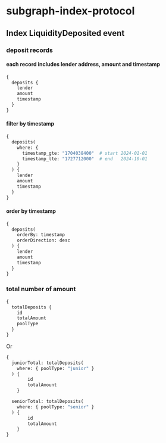 # subgraph-index-protocol

## Index LiquidityDeposited event

### deposit records

#### each record includes lender address, amount and timestamp
``` graphql
{
  deposits {
    lender
    amount
    timestamp
  }
}
```

#### filter by timestamp
``` graphql
{
  deposits(
    where: {
      timestamp_gte: "1704038400"  # start 2024-01-01
      timestamp_lte: "1727712000"  # end   2024-10-01
    }
  ) {
    lender
    amount
    timestamp
  }
}
```

#### order by timestamp
``` graphql
{
  deposits(
    orderBy: timestamp
    orderDirection: desc
  ) {
    lender
    amount
    timestamp
  }
}
```

### total number of amount
``` graphql
{
  totalDeposits {
    id
    totalAmount
    poolType
  }
}
```
Or
``` graphql
{
  juniorTotal: totalDeposits(
    where: { poolType: "junior" }
  ) {
        id
        totalAmount
    }

  seniorTotal: totalDeposits(
    where: { poolType: "senior" }
  ) {
        id
        totalAmount
    }
}
```